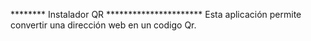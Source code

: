 ******** Instalador QR **********************
Esta aplicación permite convertir una dirección web en 
un codigo Qr.
